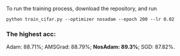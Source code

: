 
To run the training process, download the repository, and run

```python train_cifar.py --optimizer nosadam --epoch 200 --lr 0.02```

### The highest acc:
Adam: 88.71%;
AMSGrad: 88.79%;
__NosAdam: 89.3%__;
SGD: 87.82%.

